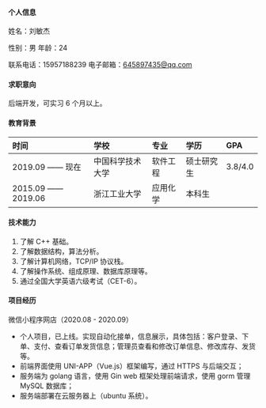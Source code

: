 #### 个人信息

姓名：刘敏杰								

性别：男										年龄：24

联系电话：15957188239			电子邮箱：645897435@qq.com



#### 求职意向

后端开发，可实习 6 个月以上。



#### 教育背景

| 时间               | 学校             | 专业     | 学历       | GPA     |
| :----------------- | :--------------- | :------- | :--------- | :------ |
| 2019.09 —— 现在    | 中国科学技术大学 | 软件工程 | 硕士研究生 | 3.8/4.0 |
| 2015.09 —— 2019.06 | 浙江工业大学     | 应用化学 | 本科生     |         |



#### 技术能力

1. 了解 C++ 基础。
2. 了解数据结构，算法分析。
3. 了解计算机网络，TCP/IP 协议栈。
4. 了解操作系统、组成原理、数据库原理等。
5. 通过全国大学英语六级考试（CET-6）。



#### 项目经历

微信小程序网店（2020.08 - 2020.09）

- 个人项目，已上线。实现自动化接单，信息展示，具体包括：客户登录、下单、支付、查看订单发货信息；管理员查看和修改订单信息、修改库存、发货等。
- 前端界面使用 UNI-APP（Vue.js）框架编写，通过 HTTPS 与后端交互；
- 服务端为 golang 语言，使用 Gin web 框架处理前端请求，使用 gorm 管理 MySQL 数据库；
- 服务端部署在云服务器上（ubuntu 系统）。
